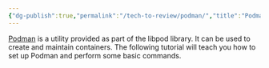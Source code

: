 ```yaml
---
{"dg-publish":true,"permalink":"/tech-to-review/podman/","title":"Podman","tags":["clippings"]}
---
```


[Podman](https://podman.io/get-started) is a utility provided as part of the libpod library. It can be used to create and maintain containers. The following tutorial will teach you how to set up Podman and perform some basic commands.